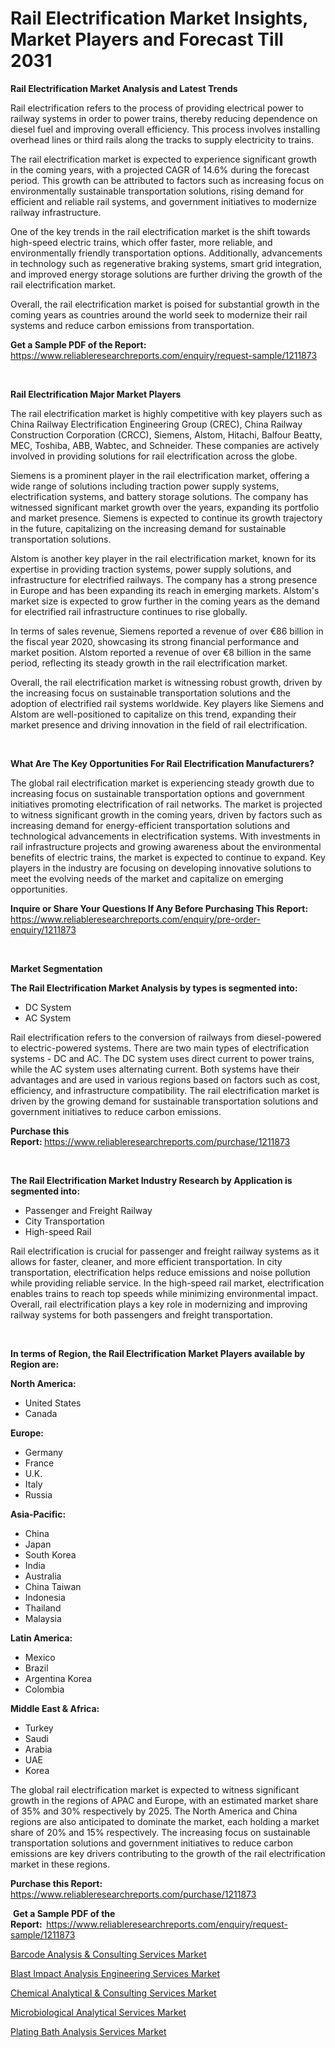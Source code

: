 <p><h1>Rail Electrification Market Insights, Market Players and Forecast Till 2031</h1></p><p><strong>Rail Electrification Market Analysis and Latest Trends</strong></p>
<p><p>Rail electrification refers to the process of providing electrical power to railway systems in order to power trains, thereby reducing dependence on diesel fuel and improving overall efficiency. This process involves installing overhead lines or third rails along the tracks to supply electricity to trains.</p><p>The rail electrification market is expected to experience significant growth in the coming years, with a projected CAGR of 14.6% during the forecast period. This growth can be attributed to factors such as increasing focus on environmentally sustainable transportation solutions, rising demand for efficient and reliable rail systems, and government initiatives to modernize railway infrastructure.</p><p>One of the key trends in the rail electrification market is the shift towards high-speed electric trains, which offer faster, more reliable, and environmentally friendly transportation options. Additionally, advancements in technology such as regenerative braking systems, smart grid integration, and improved energy storage solutions are further driving the growth of the rail electrification market.</p><p>Overall, the rail electrification market is poised for substantial growth in the coming years as countries around the world seek to modernize their rail systems and reduce carbon emissions from transportation.</p></p>
<p><strong>Get a Sample PDF of the Report:&nbsp;</strong> <a href="https://www.reliableresearchreports.com/enquiry/request-sample/1211873">https://www.reliableresearchreports.com/enquiry/request-sample/1211873</a></p>
<p>&nbsp;</p>
<p><strong>Rail Electrification Major Market Players</strong></p>
<p><p>The rail electrification market is highly competitive with key players such as China Railway Electrification Engineering Group (CREC), China Railway Construction Corporation (CRCC), Siemens, Alstom, Hitachi, Balfour Beatty, MEC, Toshiba, ABB, Wabtec, and Schneider. These companies are actively involved in providing solutions for rail electrification across the globe.</p><p>Siemens is a prominent player in the rail electrification market, offering a wide range of solutions including traction power supply systems, electrification systems, and battery storage solutions. The company has witnessed significant market growth over the years, expanding its portfolio and market presence. Siemens is expected to continue its growth trajectory in the future, capitalizing on the increasing demand for sustainable transportation solutions.</p><p>Alstom is another key player in the rail electrification market, known for its expertise in providing traction systems, power supply solutions, and infrastructure for electrified railways. The company has a strong presence in Europe and has been expanding its reach in emerging markets. Alstom's market size is expected to grow further in the coming years as the demand for electrified rail infrastructure continues to rise globally.</p><p>In terms of sales revenue, Siemens reported a revenue of over €86 billion in the fiscal year 2020, showcasing its strong financial performance and market position. Alstom reported a revenue of over €8 billion in the same period, reflecting its steady growth in the rail electrification market.</p><p>Overall, the rail electrification market is witnessing robust growth, driven by the increasing focus on sustainable transportation solutions and the adoption of electrified rail systems worldwide. Key players like Siemens and Alstom are well-positioned to capitalize on this trend, expanding their market presence and driving innovation in the field of rail electrification.</p></p>
<p>&nbsp;</p>
<p><strong>What Are The Key Opportunities For Rail Electrification Manufacturers?</strong></p>
<p><p>The global rail electrification market is experiencing steady growth due to increasing focus on sustainable transportation options and government initiatives promoting electrification of rail networks. The market is projected to witness significant growth in the coming years, driven by factors such as increasing demand for energy-efficient transportation solutions and technological advancements in electrification systems. With investments in rail infrastructure projects and growing awareness about the environmental benefits of electric trains, the market is expected to continue to expand. Key players in the industry are focusing on developing innovative solutions to meet the evolving needs of the market and capitalize on emerging opportunities.</p></p>
<p><strong>Inquire or Share Your Questions If Any Before Purchasing This Report:</strong> <a href="https://www.reliableresearchreports.com/enquiry/pre-order-enquiry/1211873">https://www.reliableresearchreports.com/enquiry/pre-order-enquiry/1211873</a></p>
<p>&nbsp;</p>
<p><strong>Market Segmentation</strong></p>
<p><strong>The Rail Electrification Market Analysis by types is segmented into:</strong></p>
<p><ul><li>DC System</li><li>AC System</li></ul></p>
<p><p>Rail electrification refers to the conversion of railways from diesel-powered to electric-powered systems. There are two main types of electrification systems - DC and AC. The DC system uses direct current to power trains, while the AC system uses alternating current. Both systems have their advantages and are used in various regions based on factors such as cost, efficiency, and infrastructure compatibility. The rail electrification market is driven by the growing demand for sustainable transportation solutions and government initiatives to reduce carbon emissions.</p></p>
<p><strong>Purchase this Report:&nbsp;</strong><a href="https://www.reliableresearchreports.com/purchase/1211873">https://www.reliableresearchreports.com/purchase/1211873</a></p>
<p>&nbsp;</p>
<p><strong>The Rail Electrification Market Industry Research by Application is segmented into:</strong></p>
<p><ul><li>Passenger and Freight Railway</li><li>City Transportation</li><li>High-speed Rail</li></ul></p>
<p><p>Rail electrification is crucial for passenger and freight railway systems as it allows for faster, cleaner, and more efficient transportation. In city transportation, electrification helps reduce emissions and noise pollution while providing reliable service. In the high-speed rail market, electrification enables trains to reach top speeds while minimizing environmental impact. Overall, rail electrification plays a key role in modernizing and improving railway systems for both passengers and freight transportation.</p></p>
<p>&nbsp;</p>
<p><strong>In terms of Region, the Rail Electrification Market Players available by Region are:</strong></p>
<p>
    <p> <strong> North America: </strong>
        <ul>
            <li>United States</li>
            <li>Canada</li>
        </ul>
        </p> 
    <p> <strong> Europe: </strong>
        <ul>
            <li>Germany</li>
            <li>France</li>
            <li>U.K.</li>
            <li>Italy</li>
            <li>Russia</li>
        </ul>
        </p> 
    <p> <strong> Asia-Pacific: </strong>
        <ul>
            <li>China</li>
            <li>Japan</li>
            <li>South Korea</li>
            <li>India</li>
            <li>Australia</li>
            <li>China Taiwan</li>
            <li>Indonesia</li>
            <li>Thailand</li>
            <li>Malaysia</li>
        </ul>
        </p> 
    <p> <strong> Latin America: </strong>
        <ul>
            <li>Mexico</li>
            <li>Brazil</li>
            <li>Argentina Korea</li>
            <li>Colombia</li>
        </ul>
        </p> 
    <p> <strong> Middle East & Africa: </strong>
        <ul>
            <li>Turkey</li>
            <li>Saudi</li>
            <li>Arabia</li>
            <li>UAE</li>
            <li>Korea</li>
        </ul>
    </p>
    </p>
<p><p>The global rail electrification market is expected to witness significant growth in the regions of APAC and Europe, with an estimated market share of 35% and 30% respectively by 2025. The North America and China regions are also anticipated to dominate the market, each holding a market share of 20% and 15% respectively. The increasing focus on sustainable transportation solutions and government initiatives to reduce carbon emissions are key drivers contributing to the growth of the rail electrification market in these regions.</p></p>
<p><strong>Purchase this Report: </strong><a href="https://www.reliableresearchreports.com/purchase/1211873">https://www.reliableresearchreports.com/purchase/1211873</a></p>
<p>&nbsp;<strong>Get a Sample PDF of the Report:&nbsp;&nbsp;</strong><a href="https://www.reliableresearchreports.com/enquiry/request-sample/1211873">https://www.reliableresearchreports.com/enquiry/request-sample/1211873</a></p>
<p><strong></strong></p>
<p><p><a href="https://medium.com/@marcosratke/barcode-analysis-amp-consulting-services-market-furnishes-information-on-market-share-market-53bcc84eb711">Barcode Analysis & Consulting Services Market</a></p><p><a href="https://medium.com/@marcosratke/analyzing-blast-impact-analysis-engineering-services-market-global-industry-perspective-and-d0531b36d5a7">Blast Impact Analysis Engineering Services Market</a></p><p><a href="https://medium.com/@marcosratke/chemical-analytical-amp-consulting-services-market-size-and-market-trends-complete-industry-b082df4a0d46">Chemical Analytical & Consulting Services Market</a></p><p><a href="https://medium.com/@marcosratke/analyzing-microbiological-analytical-services-market-global-industry-perspective-and-forecast-26bf28c3b165">Microbiological Analytical Services Market</a></p><p><a href="https://medium.com/@craigholmes62/plating-bath-analysis-services-nbsp-market-focuses-on-market-share-size-and-projected-forecast-6ed5ee48a2c8">Plating Bath Analysis Services Market</a></p></p>
